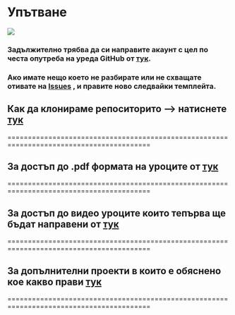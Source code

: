  # **Упътване**

[![](https://progressbg.net/wp-content/uploads/2013/03/logo-4.png)](#)





### **Задължително трябва да си направите акаунт с цел по честа опутреба на уреда **GitHub** от [тук](https://github.com/join).**

### **Ако имате нещо което не разбирате или не схващате отивате на [Issues](https://github.com/nickkostov/LPIC/issues/new/choose) , и правите ново следвайки темплейта.**

## Как да клонираме репоситорито --> натиснете [тук](../master/wiki/usegit.MD)

=========================================================================================

## За достъп до .pdf формата на уроците от [тук](../master/wiki/pdf.MD)

=========================================================================================

## За достъп до видео уроците които тепърва ще бъдат направени от [тук](../master/wiki/youtubelinks.MD)

=========================================================================================

## За допълнителни проекти в които е обяснено кое какво прави [тук](../master/wiki/examples.MD)

=========================================================================================
